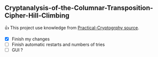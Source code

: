 ## Cryptanalysis-of-the-Columnar-Transposition-Cipher-Hill-Climbing

:+1: This project use knowledge from [Practical-Cryptogrphy source](http://practicalcryptography.com/cryptanalysis/).

- [x] Finish my changes
- [ ] Finish automatic restarts and numbers of tries
- [ ] GUI ?
